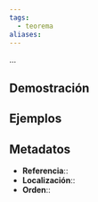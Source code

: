 ```yaml
---
tags:
  - teorema
aliases:
---
```

...

## Demostración

## Ejemplos

## Metadatos
- **Referencia**::
- **Localización**::
- **Orden**::
